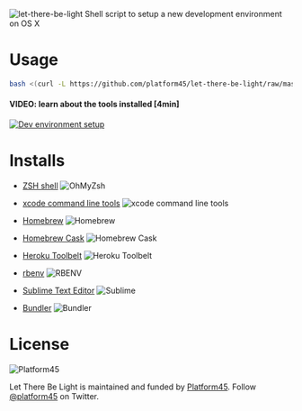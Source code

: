![let-there-be-light](http://imgur.com/xvEPxQr.png)
Shell script to setup a new development environment on OS X

Usage
=================

```bash
bash <(curl -L https://github.com/platform45/let-there-be-light/raw/master/setup.sh)
```

#### VIDEO: learn about the tools installed [4min]

[![Dev environment setup](http://img.youtube.com/vi/T8DS3bZL5LM/0.jpg)](https://www.youtube.com/watch?v=T8DS3bZL5LM)

Installs
=================
 
 - [ZSH shell](http://ohmyz.sh)
   ![OhMyZsh](http://imgur.com/1C0HBho.png)

 - [xcode command line tools](https://developer.apple.com/xcode/downloads/)
   ![xcode command line tools](http://imgur.com/QwdA7qw.png)

 - [Homebrew](http://brew.sh/)
   ![Homebrew](http://imgur.com/5eDVCBm.png) 
 
 - [Homebrew Cask](http://caskroom.io/)
   ![Homebrew Cask](http://imgur.com/HmdSJiv.png) 
 
 - [Heroku Toolbelt](https://toolbelt.heroku.com/)
   ![Heroku Toolbelt](http://imgur.com/9ckVLdH.png) 
 
 - [rbenv](http://rbenv.org)
   ![RBENV](http://i.imgur.com/1ECyXFN.png)

 - [Sublime Text Editor](http://www.sublimetext.com/)
   ![Sublime](http://imgur.com/0EWCalY.png) 
 
 - [Bundler](http://bundler.io/)
   ![Bundler](http://imgur.com/VKs0eUr.png)
 

License 
=================

![Platform45](http://imgur.com/3fORK1g.png)

Let There Be Light is maintained and funded by [Platform45](http://www.platform45.com/). Follow [@platform45](http://twitter.com/platform45) on Twitter.
